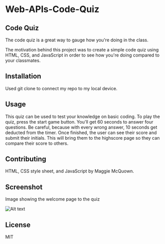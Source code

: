 # Web-APIs-Code-Quiz

## Code Quiz

The code quiz is a great way to gauge how you're doing in the class. 

The motivation behind this project was to create a simple code quiz using HTML, CSS, and JavaScript in order to see how you're doing compared to your classmates. 

## Installation 

Used git clone to connect my repo to my local device.

## Usage

This quiz can be used to test your knowledge on basic coding. To play the quiz, press the start game button. You'll get 60 seconds to answer four questions. Be careful, because with every wrong answer, 10 seconds get deducted from the timer. Once finished, the user can see their score and submit their initials. This will bring them to the highscore page so they can compare their score to others. 

## Contributing

HTML, CSS style sheet, and JavaScript by Maggie McQuown.

## Screenshot

Image showing the welcome page to the quiz

![Alt text](/Web-APIs-Code-Quiz/assets/images/welcome.png?raw=true "Screenshot of welcome page of quiz")

## License 

MIT